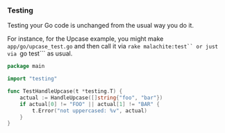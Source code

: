 ### Testing

Testing your Go code is unchanged from the usual way you do it.

For instance, for the Upcase example, you might make ```app/go/upcase_test.go``` and
then call it via ```rake malachite:test`` or just via ```go test``` as usual.

```go
package main

import "testing"

func TestHandleUpcase(t *testing.T) {
	actual := HandleUpcase([]string{"foo", "bar"})
	if actual[0] != "FOO" || actual[1] != "BAR" {
		t.Error("not uppercased: %v", actual)
	}
}
```
